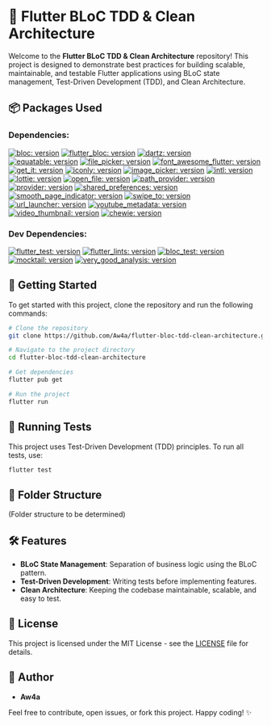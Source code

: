 # 🚀 Flutter BLoC TDD & Clean Architecture

Welcome to the **Flutter BLoC TDD & Clean Architecture** repository! This project is designed to demonstrate best practices for building scalable, maintainable, and testable Flutter applications using BLoC state management, Test-Driven Development (TDD), and Clean Architecture.

## 📦 Packages Used

### Dependencies:

[![bloc: version](https://img.shields.io/badge/bloc-^8.1.4-green.svg)](https://pub.dev/packages/bloc)
[![flutter_bloc: version](https://img.shields.io/badge/flutter__bloc-^8.1.6-orange.svg)](https://pub.dev/packages/flutter_bloc)
[![dartz: version](https://img.shields.io/badge/dartz-^0.10.1-red.svg)](https://pub.dev/packages/dartz)
[![equatable: version](https://img.shields.io/badge/equatable-^2.0.5-purple.svg)](https://pub.dev/packages/equatable)
[![file_picker: version](https://img.shields.io/badge/file__picker-^8.1.2-cyan.svg)](https://pub.dev/packages/file_picker)
[![font_awesome_flutter: version](https://img.shields.io/badge/font__awesome__flutter-^10.7.0-yellow.svg)](https://pub.dev/packages/font_awesome_flutter)
[![get_it: version](https://img.shields.io/badge/get__it-^8.0.0-magenta.svg)](https://pub.dev/packages/get_it)
[![iconly: version](https://img.shields.io/badge/iconly-^1.0.1-brown.svg)](https://pub.dev/packages/iconly)
[![image_picker: version](https://img.shields.io/badge/image__picker-^1.1.2-pink.svg)](https://pub.dev/packages/image_picker)
[![intl: version](https://img.shields.io/badge/intl-^0.19.0-gray.svg)](https://pub.dev/packages/intl)
[![lottie: version](https://img.shields.io/badge/lottie-^3.0.0-green.svg)](https://pub.dev/packages/lottie)
[![open_file: version](https://img.shields.io/badge/open__file-^3.5.8-orange.svg)](https://pub.dev/packages/open_file)
[![path_provider: version](https://img.shields.io/badge/path__provider-^2.1.4-red.svg)](https://pub.dev/packages/path_provider)
[![provider: version](https://img.shields.io/badge/provider-^6.1.2-purple.svg)](https://pub.dev/packages/provider)
[![shared_preferences: version](https://img.shields.io/badge/shared__preferences-^2.3.2-cyan.svg)](https://pub.dev/packages/shared_preferences)
[![smooth_page_indicator: version](https://img.shields.io/badge/smooth__page__indicator-^1.2.0+3-yellow.svg)](https://pub.dev/packages/smooth_page_indicator)
[![swipe_to: version](https://img.shields.io/badge/swipe__to-^1.0.6-magenta.svg)](https://pub.dev/packages/swipe_to)
[![url_launcher: version](https://img.shields.io/badge/url__launcher-^6.3.1-brown.svg)](https://pub.dev/packages/url_launcher)
[![youtube_metadata: version](https://img.shields.io/badge/youtube__metadata-^1.0.1-pink.svg)](https://pub.dev/packages/youtube_metadata)
[![video_thumbnail: version](https://img.shields.io/badge/video__thumbnail-^0.5.3-gray.svg)](https://pub.dev/packages/video_thumbnail)
[![chewie: version](https://img.shields.io/badge/chewie-^1.8.5-lightblue.svg)](https://pub.dev/packages/chewie)

### Dev Dependencies:

[![flutter_test: version](https://img.shields.io/badge/flutter__test-^-green.svg)](https://pub.dev/packages/flutter_test)
[![flutter_lints: version](https://img.shields.io/badge/flutter__lints-^4.0.0-orange.svg)](https://pub.dev/packages/flutter_lints)
[![bloc_test: version](https://img.shields.io/badge/bloc__test-^9.1.7-red.svg)](https://pub.dev/packages/bloc_test)
[![mocktail: version](https://img.shields.io/badge/mocktail-^1.0.4-purple.svg)](https://pub.dev/packages/mocktail)
[![very_good_analysis: version](https://img.shields.io/badge/style-very__good__analysis-B22C89.svg)](https://pub.dev/packages/very_good_analysis)

## 📑 Getting Started

To get started with this project, clone the repository and run the following commands:

```bash
# Clone the repository
git clone https://github.com/Aw4a/flutter-bloc-tdd-clean-architecture.git

# Navigate to the project directory
cd flutter-bloc-tdd-clean-architecture

# Get dependencies
flutter pub get

# Run the project
flutter run
```

## 🧪 Running Tests

This project uses Test-Driven Development (TDD) principles. To run all tests, use:

```bash
flutter test
```

## 📂 Folder Structure

(Folder structure to be determined)

## 🛠️ Features

- **BLoC State Management**: Separation of business logic using the BLoC pattern.
- **Test-Driven Development**: Writing tests before implementing features.
- **Clean Architecture**: Keeping the codebase maintainable, scalable, and easy to test.

## 📄 License

This project is licensed under the MIT License - see the [LICENSE](LICENSE.md) file for details.

## 👤 Author

- **Aw4a**

Feel free to contribute, open issues, or fork this project. Happy coding! ✨
